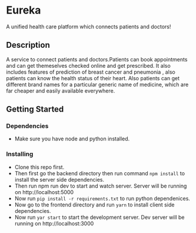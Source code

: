 # Eureka

A unified health care platform which connects patients and doctors!

## Description

A service to connect patients and doctors.Patients can book appointments and can get themeselves checked online and get prescribed.
It also includes features of prediction of breast cancer and pneumonia , also patients can know the health status of their heart.
Also patients can get different brand names for a particular generic name of medicine, which are far cheaper and easily available everywhere.

## Getting Started

### Dependencies

* Make sure you have node and python installed.

### Installing

* Clone this repo first.
* Then first go the backend directory then run command ```npm install``` to install the server side dependencies.
* Then run npm run dev to start and watch server. Server will be running on http://localhost:5000 
* Now run ```pip install -r requirements.txt``` to run python dependenices.
* Now go to the frontend directory and run ```yarn``` to install client side dependencies.
* Now run ```yar start``` to start the development server. Dev server will be running on http://localhost:3000 
